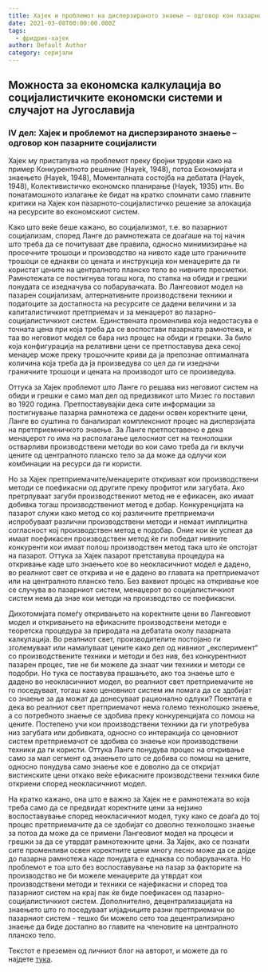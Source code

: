 ```yaml
---
title: Хајек и проблемот на дисперзираното знаење – одговор кон пазарните социјалисти
date: 2021-03-08T00:00:00.000Z
tags:
  - фридрих-хајек
author: Default Author
category: серијали
---
```


## Mожноста за економска калкулација во социјалистичките економски системи и случајот на Југославија

### IV дел: Хајек и проблемот на дисперзираното знаење – одговор кон пазарните социјалисти

Хајек му пристапува на проблемот преку бројни трудови како на пример Конкурентното решение (Hayek, 1948), потоа Економијата и знаењето (Hayek, 1948), Моменталната состојба на дебатата (Hayek, 1948), Колективистичко економско планирање (Hayek, 1935) итн. Во понатамошното излагање ќе бидат на кратко спомнати само главните критики на Хајек кон пазарното-социјалистичко решение за алокација на ресурсите во економскиот систем.

Како што веќе беше кажано, во социјализмот, т.е. во пазарниот социјализам, според Ланге до рамнотежата се доаѓаше на тој начин што треба да се почитуваат две правила, односно минимизирање на просечните трошоци и производство на нивото каде што граничните трошоци се еднакви со цената и инструкција кон менаџерите да ги користат цените на централното планско тело во нивните пресметки. Рамнотежата се постигнува тогаш кога, по стапка на обиди и грешки понудата се изедначува со побарувачката. Во Лангеовиот модел на пазарен социјализам, алтернативните производствени техники и податоците за достапноста на ресурсите се дадени величини и за капиталистичкиот претприемач и за менаџерот во пазарно-социјалистичкиот систем. Единствената променлива која недостасува е точната цена при која треба да се воспостави пазарната рамнотежа, и таа во неговиот модел се бара низ процес на обиди и грешки. За било која конфигурација на релативни цени се претпоставува дека секој менаџер може преку трошочните криви да ја препознае оптималната количина која треба да ја произведува со цел да ги изедначи граничните трошоци и цената на производот што се произведува.

Оттука за Хајек проблемот што Ланге го решава низ неговиот систем на обиди и грешки е само мал дел од предизвикот што Мизес го поставил во 1920 година. Претпоставувајќи дека сите информации за постигнување пазарна рамнотежа се дадени освен коректните цени, Ланге во суштина го банализрал комплексниот процес на дисперзијата на претприемничкото знаење. За Ланге претпоставено е дека менаџерот го има на располагање целосниот сет на технолошки остварливи производствени методи во кои само треба да ги вклучи цените од централното планско тело за да може да одлучи кои комбинации на ресурси да ги користи.

Но за Хајек претприемачите/менаџерите откриваат кои производствени методи се поефикасни од другите преку профитот или загубата. Ако претрпуваат загуби производствениот метод не е ефикасен, ако имаат добивка тогаш производствениот метод е добар. Конкуренцијата на пазарот служи како метод со кој различните претприемачи испробуваат различни производствени методи и немаат имплицитна согласност кој производствен метод е подобар. Оние кои ќе успеат да имаат поефикасен производствен метод ќе ги победат нивните конкуренти кои имаат полош производствен метод така што ќе опстојат на пазарот. Оттука за Хајек пазарот претставува процедура на откривање каде што знаењето кое во неокласичниот модел е дадено, во реалниот свет се открива и не е дадено во главата на претприемачот или на централното планско тело. Без ваквиот процес на откривање кое се случува во пазарниот систем, менаџерот во социјалистичкиот систем нема да знае кои методи на производство се поефикасни.

Дихотомијата помеѓу откривањето на коректните цени во Лангеовиот модел и откривањето на ефикасните производствени методи е теоретска процедура за природата на дебатата околу пазарната калкулација. Во реалниот свет, производителите постојано ги зголемуваат или намалуваат цените како дел од нивниот „експеримент“ со производствените техники и методи и без нив, без конкурентниот пазарен процес, тие не би можеле да знаат чии техники и методи се подобри. Но тука се поставува прашањето, ако тоа знаење што е дадено во неокласичниот модел, во реалниот свет претприемачите не го поседуваат, тогаш како ценовниот систем им помага да се здобијат со знаење за да можат да донесуваат рационално одлуки? Поентата е дека во реалниот свет претприемачот нема големо технолошко знаење, а со потребното знаење се здобива преку конкуренцијата со помош на цените. Постепено учи кои производствени техники да ги употребува низ загубата или добивката, односно со интеракција со ценовниот систем претприемачот се здобива со знаење кои производствени техники да ги користи. Оттука Ланге понудува процес на откривање само за мал сегмент од знаењето што се добива со помош на цените, односно понудува само знаење кое е доволно да се откријат вистинските цени откако веќе ефикасните производствени техники биле откриени според неокласичниот модел.

На кратко кажано, она што е важно за Хајек не е рамнотежата во која треба само да се предвидат коректните цени за нејзино воспоставување според неокласичниот модел, туку како се доаѓа до тој процес претприемачите да се здобијат со доволно технолошко знаење за потоа да може да се примени Лангеовиот модел на процеси и грешки за да се утврдат рамнотежните цени. За Хајек, ако се познати сите променливи освен коректните цени многу лесно може да се дојде до пазарна рамнотежа каде понудата е еднаква со побарувачката. Но проблемот е тоа што без воспоставување на пазар за факторите на производство не би можеле менаџерите да утврдат кои производствени методи и техники се најефикасни и според тоа пазарниот систем на крај пак ќе биде поефикасен од пазарно-социјалистичкиот систем. Дополнително, децентрализацијата на знаењето што го поседуваат илјадниците разни претприемачи во пазарниот систем - тешко би можело сето тоа децентрализирано знаење да биде достапно во главите на членовите на централното планско тело.

Текстот е преземен од личниот блог на авторот, и можете да го најдете [тука](https://ilijav.substack.com/p/--7a9?fbclid=IwAR3p80cpK4_8OjQMi0FP5khAKACy3v7Q75rDc4fCTi8x6jKQM6STa2oQE6U).
